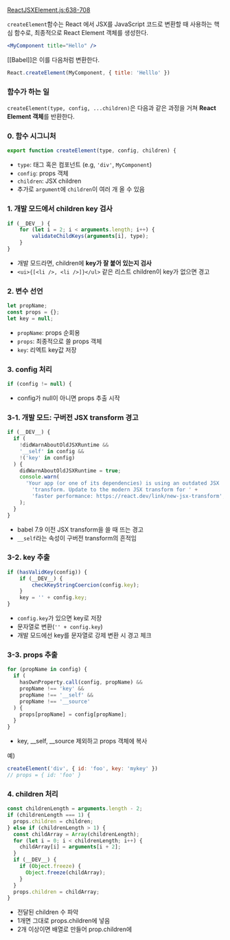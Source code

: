 
[ReactJSXElement.js:638-708](https://vscode.dev/github/facebook/react/blob/v19.1.0/packages/react/src/jsx/ReactJSXElement.js#L638-L764)

`createElement`함수는 React 에서 JSX를 JavaScript 코드로 변환할 때 사용하는 핵심 함수로, 최종적으로 React Element 객체를 생성한다.

```jsx
<MyComponent title="Hello" />
```

[[Babel]]은 이를 다음처럼 변환한다.

```js
React.createElement(MyComponent, { title: 'Helllo' })
```

### 함수가 하는 일

`createElement(type, config, ...children)`은 다음과 같은 과정을 거쳐 **React Element 객체**를 반환한다.

### 0. 함수 시그니처

```js
export function createElement(type, config, children) {
```

- `type`: 태그 혹은 컴포넌트 (e.g, `'div'`, `MyComponent`)
- `config`: props 객체
- `children`: JSX children
- 추가로 `argument`에 `children`이 여러 개 올 수 있음

### 1. 개발 모드에서 children key 검사

```js
if (__DEV__) {
	for (let i = 2; i < arguments.length; i++) {
		validateChildKeys(arguments[i], type);
	}
}
```

- 개발 모드라면, children에 **key가 잘 붙어 있는지 검사**
- `<ui>{[<li />, <li />]}</ul>` 같은 리스트 children이 key가 없으면 경고

### 2. 변수 선언

```js
let propName;
const props = {};
let key = null;
```

- `propName`: props 순회용
- `props`: 최종적으로 쓸 props 객체
- `key`: 리엑트 key값 저장

### 3. config 처리

```js
if (config != null) {
```

- config가 null이 아니면 props 추출 시작

### 3-1. 개발 모드: 구버전 JSX transform 경고

```js
if (__DEV__) {
  if (
    !didWarnAboutOldJSXRuntime &&
    '__self' in config &&
    !('key' in config)
  ) {
    didWarnAboutOldJSXRuntime = true;
    console.warn(
      'Your app (or one of its dependencies) is using an outdated JSX ' +
        'transform. Update to the modern JSX transform for ' +
        'faster performance: https://react.dev/link/new-jsx-transform',
    );
  }
}
```

- babel 7.9 이전 JSX transform을 쓸 때 뜨는 경고
- `__self`라는 속성이 구버전 transform의 흔적임

### 3-2. key 추출

```js
if (hasValidKey(config)) {
	if (__DEV__) {
		checkKeyStringCoercion(config.key);
	}
	key = '' + config.key;
}
```

- `config.key`가 있으면 key로 저장
- 문자열로 변환(`'' + config.key`)
- 개발 모드에선 key를 문자열로 강제 변환 시 경고 체크

### 3-3. props 추출

```js
for (propName in config) {
  if (
    hasOwnProperty.call(config, propName) &&
    propName !== 'key' &&
    propName !== '__self' &&
    propName !== '__source'
  ) {
    props[propName] = config[propName];
  }
}
```

- key, __self, __source 제외하고 props 객체에 복사

예)

```js
createElement('div', { id: 'foo', key: 'mykey' })
// props = { id: 'foo' }
```

### 4. children 처리

```js
const childrenLength = arguments.length - 2;
if (childrenLength === 1) {
  props.children = children;
} else if (childrenLength > 1) {
  const childArray = Array(childrenLength);
  for (let i = 0; i < childrenLength; i++) {
    childArray[i] = arguments[i + 2];
  }
  if (__DEV__) {
    if (Object.freeze) {
      Object.freeze(childArray);
    }
  }
  props.children = childArray;
}
```

- 전달된 children 수 파악
- 1개면 그대로 props.children에 넣음
- 2개 이상이면 배열로 만들어 prop.children에 